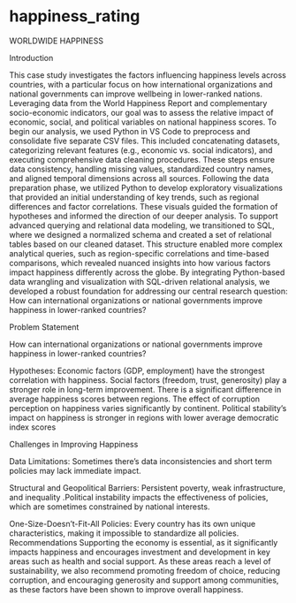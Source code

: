 # happiness_rating

WORLDWIDE HAPPINESS

Introduction

This case study investigates the factors influencing happiness levels across countries, with a particular focus on how international organizations and national governments can improve wellbeing in lower-ranked nations. Leveraging data from the World Happiness Report and complementary socio-economic indicators, our goal was to assess the relative impact of economic, social, and political variables on national happiness scores.
To begin our analysis, we used Python in VS Code to preprocess and consolidate five separate CSV files. This included concatenating datasets, categorizing relevant features (e.g., economic vs. social indicators), and executing comprehensive data cleaning procedures. These steps ensure data consistency, handling missing values, standardized country names, and aligned temporal dimensions across all sources.
Following the data preparation phase, we utilized Python to develop exploratory visualizations that provided an initial understanding of key trends, such as regional differences and factor correlations. These visuals guided the formation of hypotheses and informed the direction of our deeper analysis.
To support advanced querying and relational data modeling, we transitioned to SQL, where we designed a normalized schema and created a set of relational tables based on our cleaned dataset. This structure enabled more complex analytical queries, such as region-specific correlations and time-based comparisons, which revealed nuanced insights into how various factors impact happiness differently across the globe.
By integrating Python-based data wrangling and visualization with SQL-driven relational analysis, we developed a robust foundation for addressing our central research question: How can international organizations or national governments improve happiness in lower-ranked countries?

Problem Statement

How can international organizations or national governments improve happiness in lower-ranked countries?


Hypotheses:
Economic factors (GDP, employment) have the strongest correlation with happiness.
Social factors (freedom, trust, generosity) play a stronger role in long-term improvement.
There is a significant difference in average happiness scores between regions.
The effect of corruption perception on happiness varies significantly by continent.
Political stability’s impact on happiness is stronger in regions with lower average democratic index scores


Challenges in Improving Happiness

Data Limitations: Sometimes there’s data inconsistencies and short term policies may lack immediate impact.

Structural and Geopolitical Barriers: Persistent poverty, weak infrastructure, and inequality .Political instability impacts the effectiveness of policies, which are sometimes constrained by national interests.

One-Size-Doesn’t-Fit-All Policies: Every country has its own unique characteristics, making it impossible to standardize all policies.
Recommendations
Supporting the economy is essential, as it significantly impacts happiness and encourages investment and development in key areas such as health and social support. As these areas reach a level of sustainability, we also recommend promoting freedom of choice, reducing corruption, and encouraging generosity and support among communities, as these factors have been shown to improve overall happiness.
